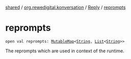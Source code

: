 [shared](../../index.md) / [org.rewedigital.konversation](../index.md) / [Reply](index.md) / [reprompts](./reprompts.md)

# reprompts

`open val reprompts: `[`MutableMap`](https://kotlinlang.org/api/latest/jvm/stdlib/kotlin.collections/-mutable-map/index.html)`<`[`String`](https://kotlinlang.org/api/latest/jvm/stdlib/kotlin/-string/index.html)`, `[`List`](https://kotlinlang.org/api/latest/jvm/stdlib/kotlin.collections/-list/index.html)`<`[`String`](https://kotlinlang.org/api/latest/jvm/stdlib/kotlin/-string/index.html)`>>`

The reprompts which are used in context of the runtime.

